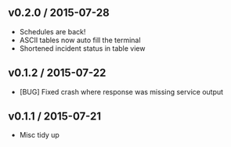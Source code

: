 ## v0.2.0 / 2015-07-28

* Schedules are back!
* ASCII tables now auto fill the terminal
* Shortened incident status in table view

## v0.1.2 / 2015-07-22

* [BUG] Fixed crash where response was missing service output

## v0.1.1 / 2015-07-21

* Misc tidy up
